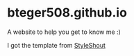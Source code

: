 # bteger508.github.io
A website to help you get to know me :)

I got the template from [StyleShout](https://www.styleshout.com/free-templates/ceevee/)
